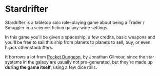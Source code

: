 # Stardrifter

Stardrifter is a tabletop solo role-playing game about being a Trader / Smuggler
in a science-fiction galaxy-wide settings.

In this game you'll be given a spaceship, a few credits, basic weapons and
you'll be free to sail this ship from planets to planets to sell, buy, or even
hijack other stardrifters.

It borrows a lot from
[Pocket Dungeon](http://boardgamegeek.com/boardgame/42361/pocket-dungeon), by
Jonathan Gilmour, since the star systems in the galaxy are usually not
pre-generated, but they're made up **during the game itself**, using a few
dice rolls.
